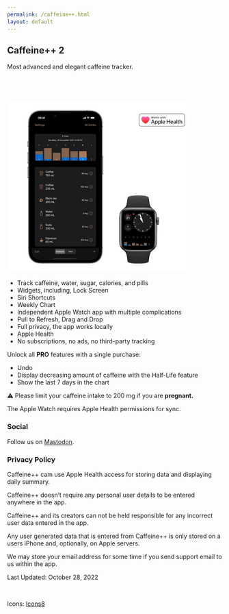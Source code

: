 ```yaml
---
permalink: /caffeine++.html
layout: default
---
```


<h2 class="appName">Caffeine++ 2</h2>
<p class="hero">Most advanced and elegant caffeine tracker.</p>

<a href="https://apps.apple.com/app/caffeine/id1594448346" style="display:inline-block;overflow:hidden;background:url(https://linkmaker.itunes.apple.com/images/badges/en-us/badge_appstore-lrg.svg) no-repeat;width:165px;height:40px;" class="badge"></a>

<img src="/images/promo-caffeine2.jpg" alt="iPhone 13 and Apple Watch showing Caffeine++ with a weekly chart" style="width: 429px; height: 400px;">


- Track caffeine, water, sugar, calories, and pills
- Widgets, including, Lock Screen
- Siri Shortcuts
- Weekly Chart
- Independent Apple Watch app with multiple complications
- Pull to Refresh, Drag and Drop
- Full privacy, the app works locally
- Apple Health
- No subscriptions, no ads, no third-party tracking

Unlock all **PRO** features with a single purchase:
- Undo
- Display decreasing amount of caffeine with the Half-Life feature
- Show the last 7 days in the chart

⚠️ Please limit your caffeine intake to 200 mg if you are **pregnant.**

The Apple Watch requires Apple Health permissions for sync.

<h3>Social</h3>

Follow us on <a rel="me" href="https://mastodonapp.uk/@caffeine">Mastodon</a>.

<h3 id="policy">Privacy Policy</h3>
<p>
Caffeine++ cam use Apple Health access for 
storing data and displaying daily summary. 
</p>
<p>
Caffeine++ doesn’t require any personal user details to be entered anywhere in the app.
</p> 
<p>
Caffeine++ and its creators can not be held responsible for any 
incorrect user data entered in the app.
</p>
<p>
Any user generated data that is entered from Caffeine++ is 
only stored on a users iPhone and, optionally, on Apple servers.
</p>
<p>
We may store your email address for some time if you send 
support email to us within the app.
</p>
<p>
Last Updated: October 28, 2022
</p>

<br>

<p>Icons: <a href="http://icons8.com">Icons8</a></p>

